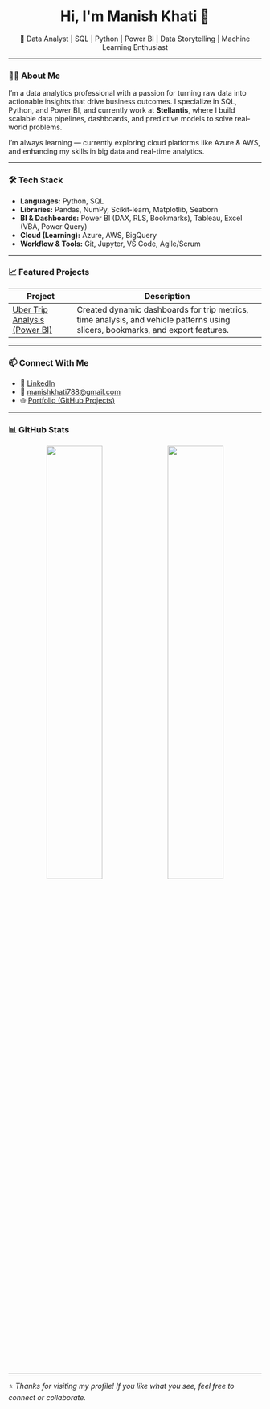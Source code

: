 <h1 align="center">Hi, I'm Manish Khati 👋</h1>
<p align="center">🚀 Data Analyst | SQL | Python | Power BI | Data Storytelling | Machine Learning Enthusiast</p>

---

### 👨‍💻 About Me

I’m a data analytics professional with a passion for turning raw data into actionable insights that drive business outcomes. I specialize in SQL, Python, and Power BI, and currently work at **Stellantis**, where I build scalable data pipelines, dashboards, and predictive models to solve real-world problems.

I’m always learning — currently exploring cloud platforms like Azure & AWS, and enhancing my skills in big data and real-time analytics.

---

### 🛠 Tech Stack

- **Languages:** Python, SQL  
- **Libraries:** Pandas, NumPy, Scikit-learn, Matplotlib, Seaborn  
- **BI & Dashboards:** Power BI (DAX, RLS, Bookmarks), Tableau, Excel (VBA, Power Query)  
- **Cloud (Learning):** Azure, AWS, BigQuery  
- **Workflow & Tools:** Git, Jupyter, VS Code, Agile/Scrum

---

### 📈 Featured Projects

| Project | Description |
|--------|-------------|
| [Uber Trip Analysis (Power BI)](https://github.com/Manishkhati028/PowerBI-Uber_Trips-Analysis) | Created dynamic dashboards for trip metrics, time analysis, and vehicle patterns using slicers, bookmarks, and export features. |

---

### 📫 Connect With Me

- 💼 [LinkedIn](https://linkedin.com/in/manish-khati-b10a8171)  
- 📧 manishkhati788@gmail.com  
- 🌐 [Portfolio (GitHub Projects)](https://github.com/Manishkhati028)

---

### 📊 GitHub Stats

<p align="center">
  <img src="https://github-readme-stats.vercel.app/api?username=Manishkhati028&show_icons=true&theme=radical" width="47%" />
  <img src="https://github-readme-stats.vercel.app/api/top-langs/?username=Manishkhati028&layout=compact&theme=radical" width="47%" />
</p>

---

⭐️ *Thanks for visiting my profile! If you like what you see, feel free to connect or collaborate.*
